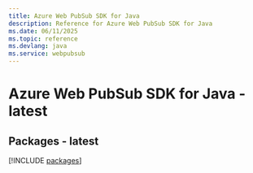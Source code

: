 ```yaml
---
title: Azure Web PubSub SDK for Java
description: Reference for Azure Web PubSub SDK for Java
ms.date: 06/11/2025
ms.topic: reference
ms.devlang: java
ms.service: webpubsub
---
```

# Azure Web PubSub SDK for Java - latest
## Packages - latest
[!INCLUDE [packages](web-pubsub-index.md)]